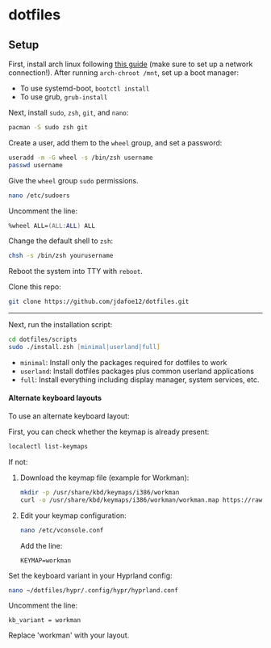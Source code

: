 # dotfiles

## Setup

First, install arch linux following [this guide](https://wiki.archlinux.org/title/Installation_guide) (make sure to set up a network connection!). After running `arch-chroot /mnt`, set up a boot manager:
- To use systemd-boot, `bootctl install`
- To use grub, `grub-install`

Next, install `sudo`, `zsh`, `git`, and `nano`:
```zsh
pacman -S sudo zsh git
```

Create a user, add them to the `wheel` group, and set a password:
```zsh
useradd -m -G wheel -s /bin/zsh username
passwd username
```

Give the `wheel` group `sudo` permissions.
```zsh
nano /etc/sudoers
```
Uncomment the line:
```zsh
%wheel ALL=(ALL:ALL) ALL
```

Change the default shell to `zsh`:
```zsh
chsh -s /bin/zsh yourusername
```

Reboot the system into TTY with `reboot`.

Clone this repo:
```zsh 
git clone https://github.com/jdafoe12/dotfiles.git
```

---

Next, run the installation script:

```zsh
cd dotfiles/scripts
sudo ./install.zsh [minimal|userland|full]
```

- `minimal`: Install only the packages required for dotfiles to work
- `userland`: Install dotfiles packages plus common userland applications
- `full`: Install everything including display manager, system services, etc.

#### Alternate keyboard layouts

To use an alternate keyboard layout:

First, you can check whether the keymap is already present:
```zsh
localectl list-keymaps
```

If not:
1. Download the keymap file (example for Workman):
    ```zsh
    mkdir -p /usr/share/kbd/keymaps/i386/workman
    curl -o /usr/share/kbd/keymaps/i386/workman/workman.map https://raw.githubusercontent.com/workman-layout/Workman/refs/heads/master/linux_console/workman.iso15.kmap
    ```

2. Edit your keymap configuration:
    ```zsh
    nano /etc/vconsole.conf
    ```
    Add the line:
    ```
    KEYMAP=workman
    ```

Set the keyboard variant in your Hyprland config:
```zsh
nano ~/dotfiles/hypr/.config/hypr/hyprland.conf
```
Uncomment the line:
```
kb_variant = workman
```

Replace 'workman' with your layout.